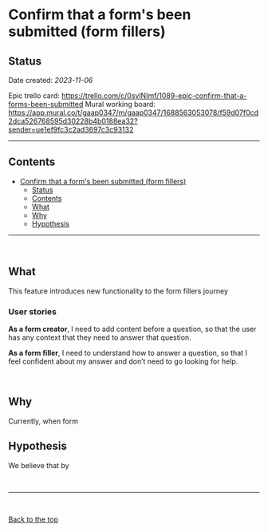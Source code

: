 # Confirm that a form's been submitted (form fillers)

## Status

Date created: *2023-11-06*  

Epic trello card: https://trello.com/c/0svlNImf/1089-epic-confirm-that-a-forms-been-submitted
Mural working board: https://app.mural.co/t/gaap0347/m/gaap0347/1688563053078/f59d07f0cd2dca526768595d30228b4b0188ea32?sender=ue1ef9fc3c2ad3697c3c93132 
___

## Contents

- [Confirm that a form's been submitted (form fillers)](#confirm-that-a-forms-been-submitted-form-fillers)
  - [Status](#status)
  - [Contents](#contents)
  - [What](#what)
  - [Why](#why)
  - [Hypothesis](#hypothesis)

___

<br>

## What

This feature introduces new functionality to the form fillers journey 

### User stories

**As a form creator**, I need to add content before a question, so that the user has any context that they need to answer that question.

**As a form filler**, I need to understand how to answer a question, so that I feel confident about my answer and don’t need to go looking for help.

<br>

## Why

Currently, when form 

## Hypothesis

We believe that by 

<br>

___

<br>

[Back to the top](#confirm-that-a-forms-been-submitted-form-fillers)
